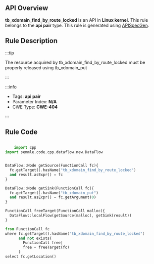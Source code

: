 ---
---


## API Overview
**tb_xdomain_find_by_route_locked** is an API in **Linux kernel**. This rule belongs to the **api pair** type. This rule is generated using [APISpecGen](../../tools/APISpecGen).
## Rule Description

:::tip

The resource acquired by tb_xdomain_find_by_route_locked must be properly released using tb_xdomain_put

:::

:::info

- Tags: **api pair**
- Parameter Index: **N/A**
- CWE Type: **CWE-404**

:::

## Rule Code
```python

    import cpp
import semmle.code.cpp.dataflow.new.DataFlow


DataFlow::Node getSource(FunctionCall fc){
  fc.getTarget().hasName("tb_xdomain_find_by_route_locked")
  and result.asExpr() = fc
}

DataFlow::Node getSink(FunctionCall fc){
  fc.getTarget().hasName("tb_xdomain_put")
  and result.asExpr() = fc.getArgument(0)
}

FunctionCall freeTarget(FunctionCall malloc){
  DataFlow::localFlow(getSource(malloc), getSink(result))
}

from FunctionCall fc
where fc.getTarget().hasName("tb_xdomain_find_by_route_locked")
      and not exists(
        FunctionCall free| 
        free = freeTarget(fc)
      )
select fc.getLocation()

    
```